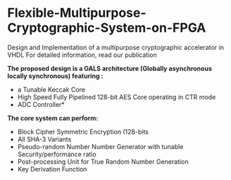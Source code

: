 # Flexible-Multipurpose-Cryptographic-System-on-FPGA
Design and Implementation of a multipurpose cryptographic accelerator in VHDL
For detailed information, read our publication 

**The proposed design is a GALS architecture (Globally asynchronous locally synchronous) featuring :**
* a Tunable Keccak Core
* High Speed Fully Pipelined 128-bit AES Core operating in CTR mode
* ADC Controller*

**The core system can perform:**
* Block Cipher Symmetric Encryption (128-bits
* All SHA-3 Variants
* Pseudo-random Number Number Generator with tunable Security/performance ratio
* Post-processing Unit for True Random Number Generation
* Key Derivation Function

